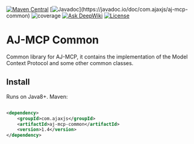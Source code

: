 [![Maven Central](https://img.shields.io/maven-central/v/com.ajaxjs/aj-mcp-common?label=Latest%20Release)](https://central.sonatype.com/artifact/com.ajaxjs/aj-mcp-common)
[![Javadoc](https://img.shields.io/badge/javadoc-1.4-brightgreen.svg?)](https://javadoc.io/doc/com.ajaxjs/aj-mcp-common)
![coverage](https://img.shields.io/badge/coverage-80%25-yellowgreen.svg?maxAge=2592000)
[![Ask DeepWiki](https://deepwiki.com/badge.svg)](https://deepwiki.com/lightweight-component/aj-mcp)
[![License](https://img.shields.io/badge/license-Apache--2.0-green.svg?longCache=true&style=flat)](http://www.apache.org/licenses/LICENSE-2.0.txt)

# AJ-MCP Common

Common library for AJ-MCP, it contains the implementation of the Model Context Protocol and some other common classes.

## Install

Runs on Java8+. Maven:

```xml

<dependency>
    <groupId>com.ajaxjs</groupId>
    <artifactId>aj-mcp-common</artifactId>
    <version>1.4</version>
</dependency>
```

